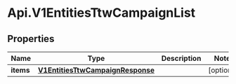# Api.V1EntitiesTtwCampaignList

## Properties

Name | Type | Description | Notes
------------ | ------------- | ------------- | -------------
**items** | [**V1EntitiesTtwCampaignResponse**](V1EntitiesTtwCampaignResponse.md) |  | [optional] 


